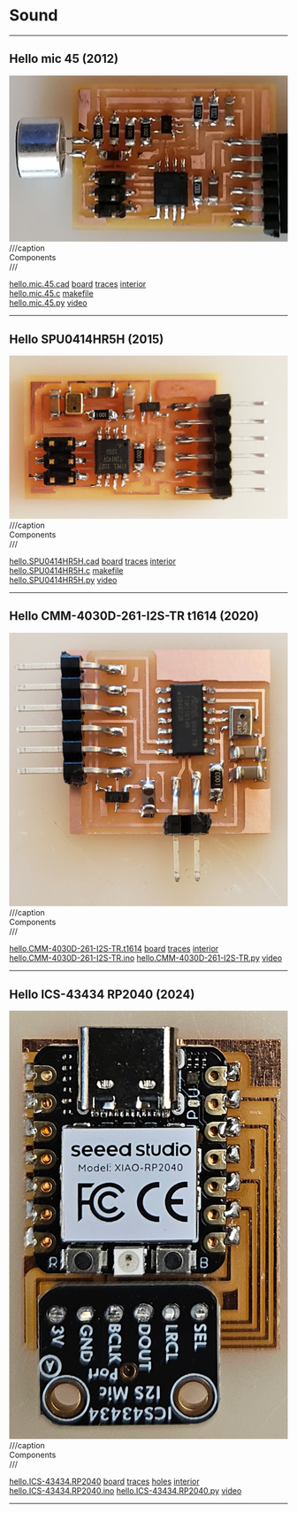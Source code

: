 # Sound

---

## Hello mic 45 (2012)

![](mic/hello.mic.45.jpg)  
///caption  
Components  
///

[hello.mic.45.cad](mic/hello.mic.45.cad) [board](mic/hello.mic.45.png) [traces](mic/hello.mic.45.traces.png) [interior](mic/hello.mic.45.interior.png)  
[hello.mic.45.c](mic/hello.mic.45.c) [makefile](mic/hello.mic.45.make)  
[hello.mic.45.py](mic/hello.mic.45.py) [video](mic/hello.mic.45.mp4)

---

## Hello SPU0414HR5H (2015)

![](mic/hello.SPU0414HR5H.jpg)  
///caption  
Components  
///

[hello.SPU0414HR5H.cad](mic/hello.SPU0414HR5H.cad) [board](mic/hello.SPU0414HR5H.png) [traces](mic/hello.SPU0414HR5H.traces.png) [interior](mic/hello.SPU0414HR5H.interior.png)  
[hello.SPU0414HR5H.c](mic/hello.SPU0414HR5H.c) [makefile](mic/hello.SPU0414HR5H.make)  
[hello.SPU0414HR5H.py](mic/hello.SPU0414HR5H.py) [video](mic/hello.SPU0414HR5H.mp4)

---

## Hello CMM-4030D-261-I2S-TR t1614 (2020)

![](mic/hello.CMM-4030D-261-I2S-TR.jpg)  
///caption  
Components  
///

[hello.CMM-4030D-261-I2S-TR.t1614](mic/hello.CMM-4030D-261-I2S-TR.t1614) [board](mic/hello.CMM-4030D-261-I2S-TR.t1614.png) [traces](mic/hello.CMM-4030D-261-I2S-TR.t1614.traces.png) [interior](mic/hello.CMM-4030D-261-I2S-TR.t1614.interior.png)  
[hello.CMM-4030D-261-I2S-TR.ino](mic/hello.CMM-4030D-261-I2S-TR.ino) [hello.CMM-4030D-261-I2S-TR.py](mic/hello.CMM-4030D-261-I2S-TR.py) [video](mic/hello.CMM-4030D-261-I2S-TR.mp4)

---

## Hello ICS-43434 RP2040 (2024)

![](mic/I2S/hello.ICS-43434.RP2040.jpg)  
///caption  
Components  
///

[hello.ICS-43434.RP2040](mic/I2S/hello.ICS-43434.RP2040) [board](mic/I2S/hello.ICS-43434.RP2040.png) [traces](mic/I2S/hello.ICS-43434.RP2040.top.png) [holes](mic/I2S/hello.ICS-43434.RP2040.holes.png) [interior](mic/I2S/hello.ICS-43434.RP2040.interior.png)  
[hello.ICS-43434.RP2040.ino](mic/I2S/hello.ICS-43434.RP2040.ino) [hello.ICS-43434.RP2040.py](mic/I2S/hello.ICS-43434.RP2040.py) [video](mic/I2S/hello.ICS-43434.RP2040.mp4)

---